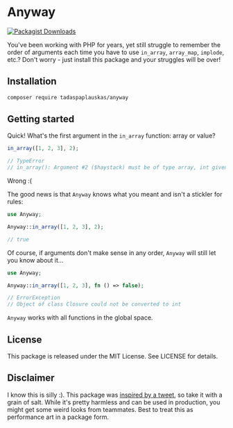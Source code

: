 # Anyway

[![Packagist Downloads](https://img.shields.io/packagist/dm/tadaspaplauskas/anyway)](https://packagist.org/packages/tadaspaplauskas/anyway)

You've been working with PHP for years, yet still struggle to remember the order of arguments each time you have to use `in_array`, `array_map`, `implode`, etc.? Don't worry - just install this package and your struggles will be over!

## Installation

```sh
composer require tadaspaplauskas/anyway
```

## Getting started

Quick! What's the first argument in the `in_array` function: array or value?

```php
in_array([1, 2, 3], 2);

// TypeError
// in_array(): Argument #2 ($haystack) must be of type array, int given
```

Wrong :(

The good news is that `Anyway` knows what you meant and isn't a stickler for rules:

```php
use Anyway;

Anyway::in_array([1, 2, 3], 2);

// true
```

Of course, if arguments don't make sense in any order, `Anyway` will still let you know about it...

```php
use Anyway;

Anyway::in_array([1, 2, 3], fn () => false);

// ErrorException
// Object of class Closure could not be converted to int
```

`Anyway` works with all functions in the global space.

## License

This package is released under the MIT License. See LICENSE for details.

## Disclaimer

I know this is silly :). This package was [inspired by a tweet](https://twitter.com/aschmelyun/status/1549716246907654144), so take it with a grain of salt. While it's pretty harmless and can be used in production, you might get some weird looks from teammates. Best to treat this as performance art in a package form.
